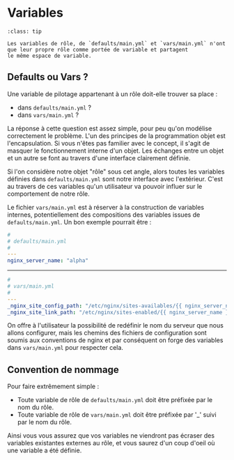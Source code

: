 # Variables

```{admonition} Perle de sagesse
:class: tip

Les variables de rôle, de `defaults/main.yml` et `vars/main.yml` n'ont que leur propre rôle comme portée de variable et partagent
le même espace de variable.
```

## Defaults ou Vars ?

Une variable de pilotage appartenant à un rôle doit-elle trouver sa place :

* dans `defaults/main.yml` ?
* dans `vars/main.yml` ?

La réponse à cette question est assez simple, pour peu qu'on modélise correctement le problème. L'un des principes de la 
programmation objet est l'encapsulation. Si vous n'êtes pas familier avec le concept, il s'agit de masquer le fonctionnement interne 
d'un objet. Les échanges entre un objet et un autre se font au travers d'une interface clairement définie.

Si l'on considère notre objet "rôle" sous cet angle, alors toutes les variables définies dans `defaults/main.yml` sont notre interface 
avec l'extérieur. C'est au travers de ces variables qu'un utilisateur va pouvoir influer sur le comportement de notre rôle.

Le fichier `vars/main.yml` est à réserver à la construction de variables internes, potentiellement des compositions des variables 
issues de `defaults/main.yml`. Un bon exemple pourrait être :

```yaml
#
# defaults/main.yml
#
---
nginx_server_name: "alpha"
```

----

```yaml
#
# vars/main.yml 
#
---
_nginx_site_config_path: "/etc/nginx/sites-availables/{{ nginx_server_name }}.conf"
_nginx_site_link_path: "/etc/nginx/sites-enabled/{{ nginx_server_name }}.conf"
```

On offre à l'utilisateur la possibilité de redéfinir le nom du serveur que nous allons configurer, mais les chemins des 
fichiers de configuration sont soumis aux conventions de nginx et par conséquent on forge des variables dans `vars/main.yml`
pour respecter cela.

## Convention de nommage

Pour faire extrêmement simple :

* Toute variable de rôle de `defaults/main.yml` doit être préfixée par le nom du rôle.
* Toute variable de rôle de `vars/main.yml` doit être préfixée par '_' suivi par le nom du rôle.

Ainsi vous vous assurez que vos variables ne viendront pas écraser des variables existantes externes au rôle, et vous saurez 
d'un coup d'oeil où une variable a été définie.

